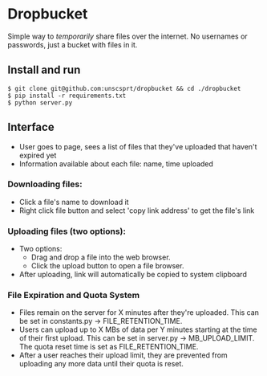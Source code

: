 # Dropbucket
Simple way to _temporarily_ share files over the internet. No usernames or passwords, just a bucket with files in it.


## Install and run

    $ git clone git@github.com:unscsprt/dropbucket && cd ./dropbucket
    $ pip install -r requirements.txt
    $ python server.py


## Interface
- User goes to page, sees a list of files that they've uploaded that haven't expired yet
- Information available about each file: name, time uploaded


### Downloading files:
- Click a file's name to download it
- Right click file button and select 'copy link address' to get the file's link


### Uploading files (two options):
- Two options:
    - Drag and drop a file into the web browser.
    - Click the upload button to open a file browser.
- After uploading, link will automatically be copied to system clipboard


### File Expiration and Quota System
- Files remain on the server for X minutes after they're uploaded. This can be set in constants.py -> FILE_RETENTION_TIME.
- Users can upload up to X MBs of data per Y minutes starting at the time of their first upload. This can be set in server.py -> MB_UPLOAD_LIMIT. The quota reset time is set as FILE_RETENTION_TIME.
- After a user reaches their upload limit, they are prevented from uploading any more data until their quota is reset.
